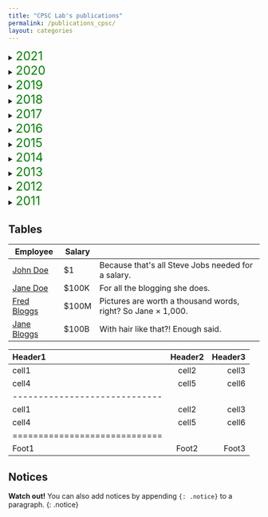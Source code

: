 ```yaml
---
title: "CPSC Lab's publications"
permalink: /publications_cpsc/
layout: categories
---
```




<details><summary><font size="5em" color="green">2021</font></summary><br>## Tables
  
| Employee         | Salary |                                                              |
| --------         | ------ | ------------------------------------------------------------ |
| [John Doe](#)    | $1     | Because that's all Steve Jobs needed for a salary.           |
| [Jane Doe](#)    | $100K  | For all the blogging she does.                               |
| [Fred Bloggs](#) | $100M  | Pictures are worth a thousand words, right? So Jane × 1,000. |
| [Jane Bloggs](#) | $100B  | With hair like that?! Enough said.                           |
</details>
<details><summary><font size="5em" color="green">2020</font></summary><br>
| Employee         | Salary |                                                              |
| --------         | ------ | ------------------------------------------------------------ |
| [John Doe](#)    | $1     | Because that's all Steve Jobs needed for a salary.           |
| [Jane Doe](#)    | $100K  | For all the blogging she does.                               |
| [Fred Bloggs](#) | $100M  | Pictures are worth a thousand words, right? So Jane × 1,000. |
| [Jane Bloggs](#) | $100B  | With hair like that?! Enough said.                           |</details>
<details><summary><font size="5em" color="green">2019</font></summary><br>This is how you dropdown.</details>
<details><summary><font size="5em" color="green">2018</font></summary><br>This is how you dropdown.</details>
<details><summary><font size="5em" color="green">2017</font></summary><br>This is how you dropdown.</details>
<details><summary><font size="5em" color="green">2016</font></summary><br>This is how you dropdown.</details>
<details><summary><font size="5em" color="green">2015</font></summary><br>This is how you dropdown.</details>
<details><summary><font size="5em" color="green">2014</font></summary><br>This is how you dropdown.</details>
<details><summary><font size="5em" color="green">2013</font></summary><br>This is how you dropdown.</details>
<details><summary><font size="5em" color="green">2012</font></summary><br>This is how you dropdown.</details>
<details><summary><font size="5em" color="green">2011</font></summary><br>This is how you dropdown.</details>




## Tables

| Employee         | Salary |                                                              |
| --------         | ------ | ------------------------------------------------------------ |
| [John Doe](#)    | $1     | Because that's all Steve Jobs needed for a salary.           |
| [Jane Doe](#)    | $100K  | For all the blogging she does.                               |
| [Fred Bloggs](#) | $100M  | Pictures are worth a thousand words, right? So Jane × 1,000. |
| [Jane Bloggs](#) | $100B  | With hair like that?! Enough said.                           |

| Header1 | Header2 | Header3 |
|:--------|:-------:|--------:|
| cell1   | cell2   | cell3   |
| cell4   | cell5   | cell6   |
|-----------------------------|
| cell1   | cell2   | cell3   |
| cell4   | cell5   | cell6   |
|=============================|
| Foot1   | Foot2   | Foot3   |

## Notices

**Watch out!** You can also add notices by appending `{: .notice}` to a paragraph.
{: .notice}
